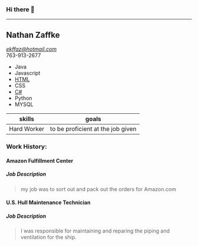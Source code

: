 ### Hi there 👋
<hr/>

## Nathan Zaffke<br/>
*ekffaz@hotmail.com*<br/> 
763-913-2677

- Java
- Javascript
- [HTML](https://github.com/nzaffke/JSConsoleExercise/blob/master/consoleExercise.html)
- CSS
- [C#](https://github.com/nzaffke/FinalProject)
- Python
- MYSQL

skills      | goals
------------|--------------
Hard Worker | to be proficient at the job given

### Work History:

#### Amazon Fulfillment Center
##### Job Description
> my job was to sort out and pack out the orders for Amazon.com

#### U.S. Hull Maintenance Technician
##### Job Description
> I was responsible for maintaining and reparing the piping and ventilation for the ship.



[website]: https://www.linkedin.com/feed
